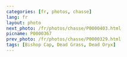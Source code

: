 ```yaml
---
categories: [fr, photos, chasse]
lang: fr
layout: photo
next_photo: /fr/photos/chasse/P0000403.html
picname: P0000367
prev_photo: /fr/photos/chasse/P0000329.html
tags: [Bishop Cap, Dead Grass, Dead Oryx]
---
```

